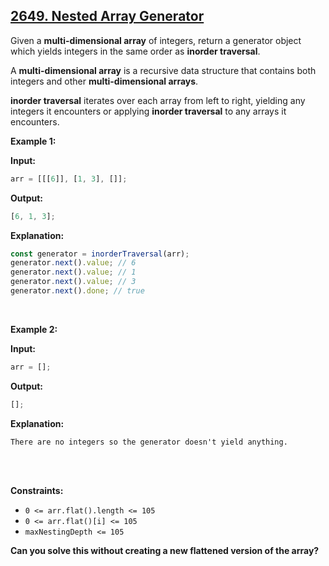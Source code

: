 ## [2649. Nested Array Generator](https://leetcode.com/problems/nested-array-generator/)

Given a **multi-dimensional array** of integers, return a generator object which yields integers in the same order as **inorder traversal**.

A **multi-dimensional array** is a recursive data structure that contains both integers and other **multi-dimensional arrays**.

**inorder traversal** iterates over each array from left to right, yielding any integers it encounters or applying **inorder traversal** to any arrays it encounters.

**Example 1:**

**Input:**

```js
arr = [[[6]], [1, 3], []];
```

**Output:**

```js
[6, 1, 3];
```

**Explanation:**

```js
const generator = inorderTraversal(arr);
generator.next().value; // 6
generator.next().value; // 1
generator.next().value; // 3
generator.next().done; // true
```

<br/>

**Example 2:**

**Input:**

```js
arr = [];
```

**Output:**

```js
[];
```

**Explanation:**

```
There are no integers so the generator doesn't yield anything.
```

<br/><br/>

**Constraints:**

- `0 <= arr.flat().length <= 105`
- `0 <= arr.flat()[i] <= 105`
- `maxNestingDepth <= 105`

**Can you solve this without creating a new flattened version of the array?**
